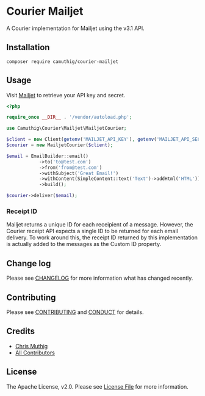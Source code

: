 # Courier Mailjet

A Courier implementation for Mailjet using the v3.1 API.

## Installation

`composer require camuthig/courier-mailjet`

## Usage

Visit [Mailjet](https://app.mailjet.com/transactional) to retrieve your API key and secret.

```php
<?php

require_once __DIR__ . '/vendor/autoload.php';

use Camuthig\Courier\Mailjet\MailjetCourier;

$client = new Client(getenv('MAILJET_API_KEY'), getenv('MAILJET_API_SECRET'));
$courier = new MailjetCourier($client);

$email = EmailBuilder::email()
            ->to('to@test.com')
            ->from('from@test.com')
            ->withSubject('Great Email!')
            ->withContent(SimpleContent::text('Text')->addHtml('HTML'))
            ->build();

$courier->deliver($email);
```

### Receipt ID

Mailjet returns a unique ID for each receipient of a message. However, the Courier receipt
API expects a single ID to be returned for each email delivery. To work around this, the
receipt ID returned by this implementation is actually added to the messages as the Custom ID
property.

## Change log

Please see [CHANGELOG](CHANGELOG.md) for more information what has changed recently.

## Contributing

Please see [CONTRIBUTING](CONTRIBUTING.md) and [CONDUCT](CONDUCT.md) for details.

## Credits

- [Chris Muthig](https://github.com/camuthig)
- [All Contributors][link-contributors]


## License

The Apache License, v2.0. Please see [License File](LICENSE) for more information.

[link-contributors]: ../../contributors
